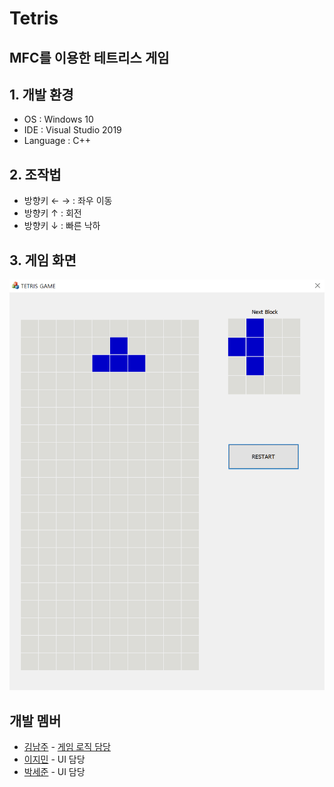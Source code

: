 # Tetris

## MFC를 이용한 테트리스 게임

## 1. 개발 환경

- OS : Windows 10
- IDE : Visual Studio 2019
- Language : C++

## 2. 조작법

- 방향키 ← → : 좌우 이동
- 방향키 ↑ : 회전
- 방향키 ↓ : 빠른 낙하

## 3. 게임 화면

![image](./img/Tetris_game.gif)

## 개발 멤버

- [김남주](http://www.github.com/cmsong111) - [게임 로직 담당](https://github.com/cmsong111/simple-tetris-for-mfc)
- [이지민](http://www.github.com/LEEJiMin003) - UI 담당
- [박세준](http://www.github.com/MynameisSejun) - UI 담당
